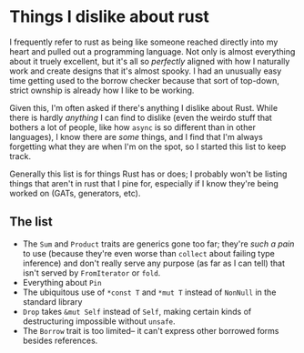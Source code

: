 # Things I dislike about rust

I frequently refer to rust as being like someone reached directly into my heart and pulled out a programming language. Not only is almost everything about it truely excellent, but it's all so *perfectly* aligned with how I naturally work and create designs that it's almost spooky. I had an unusually easy time getting used to the borrow checker because that sort of top-down, strict ownship is already how I like to be working.

Given this, I'm often asked if there's anything I dislike about Rust. While there is hardly *anything* I can find to dislike (even the weirdo stuff that bothers a lot of people, like how `async` is so different than in other languages), I know there are *some* things, and I find that I'm always forgetting what they are when I'm on the spot, so I started this list to keep track.

Generally this list is for things Rust has or does; I probably won't be listing things that aren't in rust that I pine for, especially if I know they're being worked on (GATs, generators, etc).

## The list

- The `Sum` and `Product` traits are generics gone too far; they're *such a pain* to use (because they're even worse than `collect` about failing type inference) and don't really serve any purpose (as far as I can tell) that isn't served by `FromIterator` or `fold`.
- Everything about `Pin`
- The ubiquitous use of `*const T` and `*mut T` instead of `NonNull` in the standard library
- `Drop` takes `&mut Self` instead of `Self`, making certain kinds of destructuring impossible without `unsafe`.
- The `Borrow` trait is too limited– it can't express other borrowed forms besides references.
